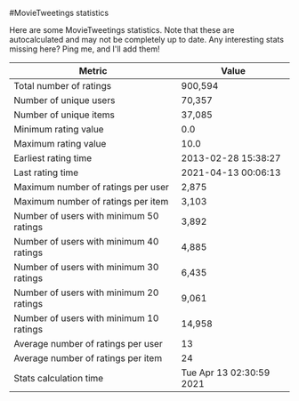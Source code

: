 #MovieTweetings statistics

Here are some MovieTweetings statistics. Note that these are autocalculated and may not be completely up to date. Any interesting stats missing here? Ping me, and I'll add them!

Metric | Value
--- | ---
Total number of ratings                 | 900,594
Number of unique users                  | 70,357
Number of unique items                  | 37,085
Minimum rating value                    | 0.0
Maximum rating value                    | 10.0
Earliest rating time                    | 2013-02-28 15:38:27
Last rating time                        | 2021-04-13 00:06:13
Maximum number of ratings per user      | 2,875
Maximum number of ratings per item      | 3,103
Number of users with minimum 50 ratings | 3,892
Number of users with minimum 40 ratings | 4,885
Number of users with minimum 30 ratings | 6,435
Number of users with minimum 20 ratings | 9,061
Number of users with minimum 10 ratings | 14,958
Average number of ratings per user      | 13
Average number of ratings per item      | 24
Stats calculation time                  | Tue Apr 13 02:30:59 2021

